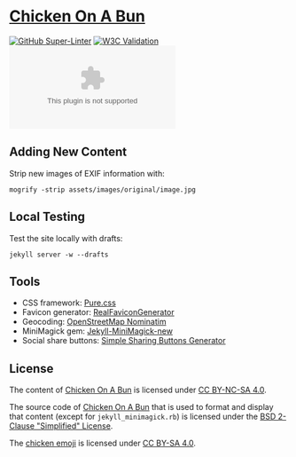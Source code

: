 # [Chicken On A Bun](https://chickenonabun.com/)

[![GitHub Super-Linter](https://github.com/stefanthoss/chickenonabun.com/workflows/Lint%20Code%20Base/badge.svg)](https://github.com/marketplace/actions/super-linter)
[![W3C Validation](https://img.shields.io/w3c-validation/html?targetUrl=https%3A%2F%2Fchickenonabun.com)](https://validator.nu/?doc=https%3A%2F%2Fchickenonabun.com)
[![Mozilla HTTP Observatory Grade](https://img.shields.io/mozilla-observatory/grade/chickenonabun.com?publish)](https://observatory.mozilla.org/analyze/chickenonabun.com)

## Adding New Content

Strip new images of EXIF information with:

```shell
mogrify -strip assets/images/original/image.jpg
```

## Local Testing

Test the site locally with drafts:

```shell
jekyll server -w --drafts
```

## Tools

* CSS framework: [Pure.css](https://purecss.io)
* Favicon generator: [RealFaviconGenerator](https://realfavicongenerator.net)
* Geocoding: [OpenStreetMap Nominatim](https://nominatim.openstreetmap.org/)
* MiniMagick gem: [Jekyll-MiniMagick-new](https://github.com/MattKevan/Jekyll-MiniMagick-new)
* Social share buttons: [Simple Sharing Buttons Generator](https://simplesharingbuttons.com)

## License

The content of [Chicken On A Bun](https://chickenonabun.com/) is licensed under
[CC BY-NC-SA 4.0](https://creativecommons.org/licenses/by-nc-sa/4.0/).

The source code of [Chicken On A Bun](https://chickenonabun.com/) that is used to format and
display that content (except for `jekyll_minimagick.rb`) is licensed under the
[BSD 2-Clause "Simplified" License](https://spdx.org/licenses/BSD-2-Clause.html).

The [chicken emoji](https://openmoji.org/library/#emoji=1F414) is licensed under
[CC BY-SA 4.0](https://creativecommons.org/licenses/by-sa/4.0/).
